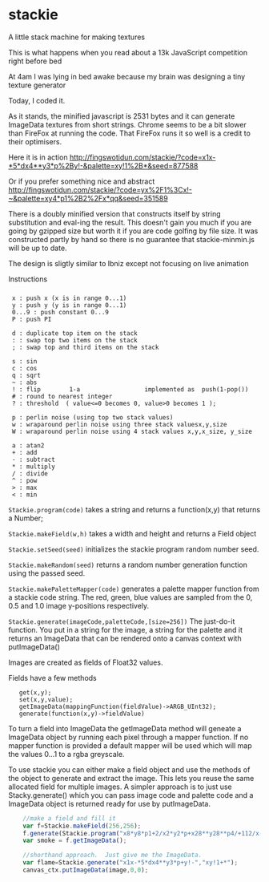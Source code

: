 # stackie
A little stack machine for making textures

This is what happens when you read about a 13k JavaScript competition right before bed

At 4am I was lying in bed awake because my brain was designing a tiny texture generator

Today, I coded it.

As it stands, the minified javascript is 2531 bytes and it can generate ImageData textures from short strings. Chrome seems to be a bit slower than FireFox at running the code.  That FireFox runs it so well is a credit to their optimisers.

Here it is in action http://fingswotidun.com/stackie/?code=x1x-*5*dx4**y3*p%2By!-&palette=xy!1%2B*&seed=877588

Or if you prefer something nice and abstract
http://fingswotidun.com/stackie/?code=yx%2F1%3Cx!-~&palette=xy4*p1%2B2%2Fx*qq&seed=351589

There is a doubly minified version that constructs itself by string substitution and eval-ing the result.  This doesn't gain you much if you are going by gzipped size but worth it if you are code golfing by file size.  It was constructed partly by hand so there is no guarantee that stackie-minmin.js will be up to date. 

The design is sligtly similar to Ibniz except not focusing on live animation


Instructions
###


     x : push x (x is in range 0...1)
     y : push y (y is in range 0...1)
     0...9 : push constant 0...9
     P : push PI

     d : duplicate top item on the stack 
     : : swap top two items on the stack
     ; : swap top and third items on the stack

     s : sin 
     c : cos 
     q : sqrt 
     ~ : abs 
     ! : flip        1-a                  implemented as  push(1-pop()) 
     # : round to nearest integer
     ? : threshold  ( value<=0 becomes 0, value>0 becomes 1 );  

     p : perlin noise (using top two stack values) 
     w : wraparound perlin noise using three stack valuesx,y,size
     W : wraparound perlin noise using 4 stack values x,y,x_size, y_size

     a : atan2 
     + : add 
     - : subtract 
     * : multiply 
     / : divide 
     ^ : pow         
     > : max         
     < : min         



`Stackie.program(code)` takes a string and returns a function(x,y) that returns a Number;

`Stackie.makeField(w,h)` takes a width and height and returns a Field object 

`Stackie.setSeed(seed)` initializes the stackie program random number seed.

`Stackie.makeRandom(seed)`  returns a random number generation function using the passed seed.

`Stackie.makePaletteMapper(code)` generates a palette mapper function from a stackie code string.  The red, green, blue values are sampled from the 0, 0.5 and 1.0 image y-positions respectively.

`Stackie.generate(imageCode,paletteCode,[size=256])` The just-do-it function.  You put in a string for the image, a string for the palette and it returns an ImageData that can be rendered onto a canvas context with putImageData()


Images are created as fields of Float32 values.

 Fields have a few methods
 ```
    get(x,y);   
    set(x,y,value);
    getImageData(mappingFunction(fieldValue)->ARGB_UInt32);
    generate(function(x,y)->fieldValue)    
```
To turn a field into ImageData the getImageData method will geneate a ImageData object by running each pixel through a mapper function.   If no mapper function is provided a default
mapper will be used which will map the values 0...1 to a  rgba greyscale.


To use stackie you can either make a field object and use the methods of the object
to  generate and extract the image.  This lets you reuse the same allocated field for multiple
images.   A simpler approach is to just use Stacky.generate() which you can pass image code and palette code and a ImageData object is returned ready for use by putImageData.

```javascript
	//make a field and fill it
	var f=Stackie.makeField(256,256);
	f.generate(Stackie.program("x8*y8*p1+2/x2*y2*p+x28**y28**p4/+112/x-d*-112/y-d*-*d*d*d*d**"));
	var smoke = f.getImageData();

	//shorthand approach.  Just give me the ImageData. 
	var flame=Stackie.generate("x1x-*5*dx4**y3*p+y!-","xy!1+*");
	canvas_ctx.putImageData(image,0,0); 
``` 




